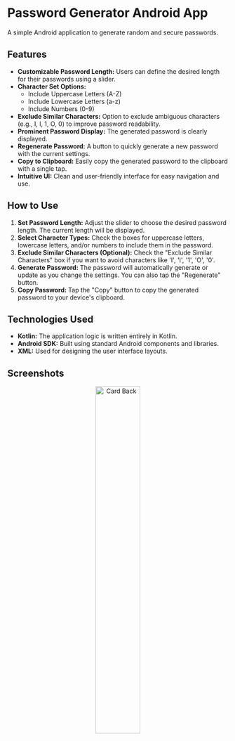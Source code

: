 # Password Generator Android App

A simple Android application to generate random and secure passwords.

## Features

*   **Customizable Password Length:** Users can define the desired length for their passwords using a slider.
*   **Character Set Options:**
    *   Include Uppercase Letters (A-Z)
    *   Include Lowercase Letters (a-z)
    *   Include Numbers (0-9)
*   **Exclude Similar Characters:** Option to exclude ambiguous characters (e.g., I, l, 1, O, 0) to improve password readability.
*   **Prominent Password Display:** The generated password is clearly displayed.
*   **Regenerate Password:** A button to quickly generate a new password with the current settings.
*   **Copy to Clipboard:** Easily copy the generated password to the clipboard with a single tap.
*   **Intuitive UI:** Clean and user-friendly interface for easy navigation and use.

## How to Use

1.  **Set Password Length:** Adjust the slider to choose the desired password length. The current length will be displayed.
2.  **Select Character Types:** Check the boxes for uppercase letters, lowercase letters, and/or numbers to include them in the password.
3.  **Exclude Similar Characters (Optional):** Check the "Exclude Similar Characters" box if you want to avoid characters like 'I', 'l', '1', 'O', '0'.
4.  **Generate Password:** The password will automatically generate or update as you change the settings. You can also tap the "Regenerate" button.
5.  **Copy Password:** Tap the "Copy" button to copy the generated password to your device's clipboard.

## Technologies Used

*   **Kotlin:** The application logic is written entirely in Kotlin.
*   **Android SDK:** Built using standard Android components and libraries.
*   **XML:** Used for designing the user interface layouts.

## Screenshots

<p align="center">
  <img src="https://github.com/user-attachments/assets/5aaa36fc-f044-4e7a-a032-1e14eb3fd7e8" alt="Card Back" width="45%">
</p>
